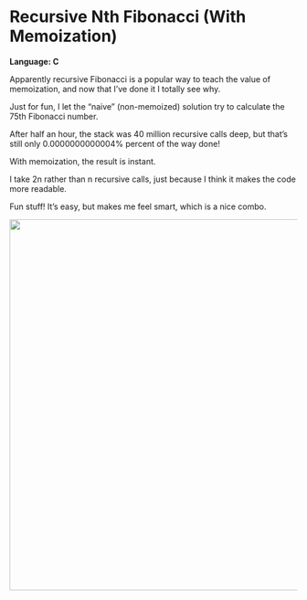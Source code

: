 # Recursive Nth Fibonacci (With Memoization)
<strong>Language: C</strong>

Apparently recursive Fibonacci is a popular way to teach the value of memoization, and now that I’ve done it I totally see why.

Just for fun, I let the “naive” (non-memoized) solution try to calculate the 75th Fibonacci number.

After half an hour, the stack was 40 million recursive calls deep, but that’s still only 0.0000000000004% percent of the way done!

With memoization, the result is instant. 

I take 2n rather than n recursive calls, just because I think it makes the code more readable. 

Fun stuff! It’s easy, but makes me feel smart, which is a nice combo. 

<img src ="http://41.media.tumblr.com/46b2ea1406ead9c1c7f0d1996d9af2ca/tumblr_inline_nvrxexjs4e1tvc5hi_1280.png" width="650">
